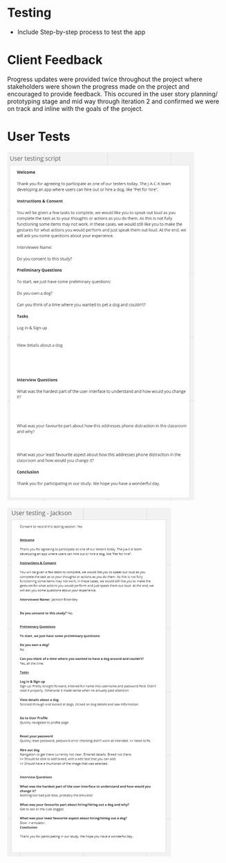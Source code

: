 # Testing
* Include Step-by-step process to test the app


# Client Feedback
Progress updates were provided twice throughout the project where stakeholders were shown the progress made on the project and encouraged to provide feedback. This occured in the user story planning/ prototyping stage and mid way through iteration 2 and confirmed we were on track and inline with the goals of the project. 

# User Tests

![image](/images/User_testing_script.png)

![image](/images/User_test_1.png)
